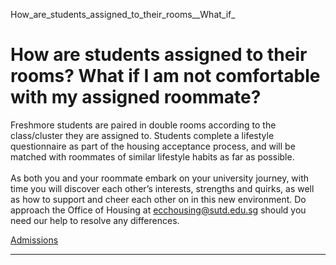 How_are_students_assigned_to_their_rooms__What_if_



How are students assigned to their rooms? What if I am not comfortable with my assigned roommate?
=================================================================================================

Freshmore students are paired in double rooms according to the class/cluster they are assigned to. Students complete a lifestyle questionnaire as part of the housing acceptance process, and will be matched with roommates of similar lifestyle habits as far as possible.  
   
As both you and your roommate embark on your university journey, with time you will discover each other’s interests, strengths and quirks, as well as how to support and cheer each other on in this new environment. Do approach the Office of Housing at [ecchousing@sutd.edu.sg](mailto:ecchousing@sutd.edu.sg) should you need our help to resolve any differences.

[Admissions](https://www.sutd.edu.sg/tag/admissions/)

---


